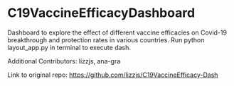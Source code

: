 # C19VaccineEfficacyDashboard

Dashboard to explore the effect of different vaccine efficacies on Covid-19 breakthrough and protection rates in various countries. Run python layout_app.py in terminal to execute dash.

Additional Contributors: lizzjs, ana-gra 

Link to original repo: https://github.com/lizzjs/C19VaccineEfficacy-Dash
